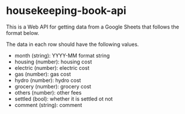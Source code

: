 # housekeeping-book-api

This is a Web API for getting data from a Google Sheets
that follows the format below.

The data in each row should have the following values.

- month (string): YYYY-MM format string
- housing (number): housing cost
- electric (number): electric cost
- gas (number): gas cost
- hydro (number): hydro cost
- grocery (number): grocery cost
- others (number): other fees
- settled (bool): whether it is settled ot not
- comment (string): comment
